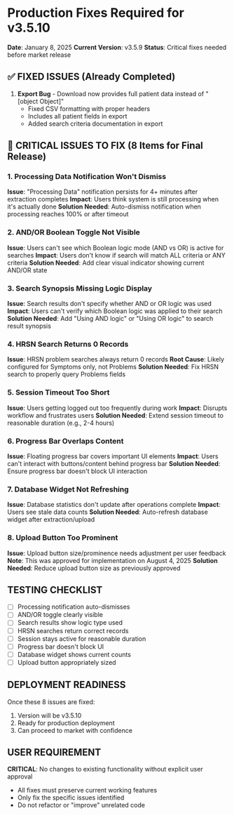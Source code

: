 # Production Fixes Required for v3.5.10
**Date**: January 8, 2025
**Current Version**: v3.5.9
**Status**: Critical fixes needed before market release

## ✅ FIXED ISSUES (Already Completed)
1. **Export Bug** - Download now provides full patient data instead of "[object Object]"
   - Fixed CSV formatting with proper headers
   - Includes all patient fields in export
   - Added search criteria documentation in export

## 🔴 CRITICAL ISSUES TO FIX (8 Items for Final Release)

### 1. Processing Data Notification Won't Dismiss
**Issue**: "Processing Data" notification persists for 4+ minutes after extraction completes
**Impact**: Users think system is still processing when it's actually done
**Solution Needed**: Auto-dismiss notification when processing reaches 100% or after timeout

### 2. AND/OR Boolean Toggle Not Visible
**Issue**: Users can't see which Boolean logic mode (AND vs OR) is active for searches
**Impact**: Users don't know if search will match ALL criteria or ANY criteria
**Solution Needed**: Add clear visual indicator showing current AND/OR state

### 3. Search Synopsis Missing Logic Display
**Issue**: Search results don't specify whether AND or OR logic was used
**Impact**: Users can't verify which Boolean logic was applied to their search
**Solution Needed**: Add "Using AND logic" or "Using OR logic" to search result synopsis

### 4. HRSN Search Returns 0 Records
**Issue**: HRSN problem searches always return 0 records
**Root Cause**: Likely configured for Symptoms only, not Problems
**Solution Needed**: Fix HRSN search to properly query Problems fields

### 5. Session Timeout Too Short
**Issue**: Users getting logged out too frequently during work
**Impact**: Disrupts workflow and frustrates users
**Solution Needed**: Extend session timeout to reasonable duration (e.g., 2-4 hours)

### 6. Progress Bar Overlaps Content
**Issue**: Floating progress bar covers important UI elements
**Impact**: Users can't interact with buttons/content behind progress bar
**Solution Needed**: Ensure progress bar doesn't block UI interaction

### 7. Database Widget Not Refreshing
**Issue**: Database statistics don't update after operations complete
**Impact**: Users see stale data counts
**Solution Needed**: Auto-refresh database widget after extraction/upload

### 8. Upload Button Too Prominent
**Issue**: Upload button size/prominence needs adjustment per user feedback
**Note**: This was approved for implementation on August 4, 2025
**Solution Needed**: Reduce upload button size as previously approved

## TESTING CHECKLIST
- [ ] Processing notification auto-dismisses
- [ ] AND/OR toggle clearly visible
- [ ] Search results show logic type used
- [ ] HRSN searches return correct records
- [ ] Session stays active for reasonable duration
- [ ] Progress bar doesn't block UI
- [ ] Database widget shows current counts
- [ ] Upload button appropriately sized

## DEPLOYMENT READINESS
Once these 8 issues are fixed:
1. Version will be v3.5.10
2. Ready for production deployment
3. Can proceed to market with confidence

## USER REQUIREMENT
**CRITICAL**: No changes to existing functionality without explicit user approval
- All fixes must preserve current working features
- Only fix the specific issues identified
- Do not refactor or "improve" unrelated code